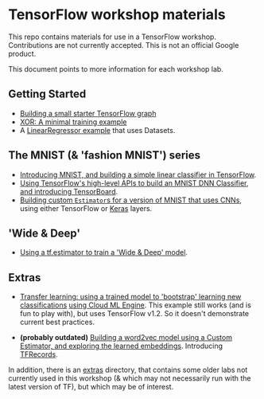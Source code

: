
# TensorFlow workshop materials

This repo contains materials for use in a TensorFlow workshop.  
Contributions are not currently accepted.  This is not an official Google product.

This document points to more information for each workshop lab.  

<!---
[** add note re: TF versions tested with **].
-->

## Getting Started

- [Building a small starter TensorFlow graph](workshop_sections/getting_started/starter_tf_graph/README.md)
- [XOR: A minimal training example](workshop_sections/getting_started/xor/README.md)
- A [LinearRegressor example](workshop_sections/linear_regressor_datasets) that uses Datasets.

## The MNIST (& 'fashion MNIST') series

- [Introducing MNIST, and building a simple linear classifier in TensorFlow](workshop_sections/mnist_series/01_README_mnist_simple.md).
- [Using TensorFlow's high-level APIs to build an MNIST DNN Classifier, and introducing TensorBoard](workshop_sections/mnist_series/02_README_mnist_tflearn.md).
- [Building custom `Estimator`s for a version of MNIST that uses CNNs](workshop_sections/mnist_series/mnist_cnn_custom_estimator/README.md), using either TensorFlow or [Keras](https://keras.io/) layers.


## 'Wide & Deep'

- [Using a tf.estimator to train a 'Wide & Deep' model](workshop_sections/wide_n_deep/README.md).


## Extras

- [Transfer learning: using a trained model to 'bootstrap' learning new classifications](transfer_learning/README.md) [using Cloud ML Engine](workshop_sections/transfer_learning/cloudml). This example still works (and is fun to play with), but uses TensorFlow v1.2.  So it doesn't demonstrate current best practices.

- **(probably outdated)** [Building a word2vec model using a Custom Estimator, and exploring the learned embeddings](workshop_sections/word2vec/README.md). Introducing [TFRecords](https://www.tensorflow.org/api_guides/python/python_io).

In addition, there is an [extras](workshop_sections/extras/README.md) directory, that contains some older labs not currently used in this workshop (& which may not necessarily run with the latest version of TF), but which may be of interest.

